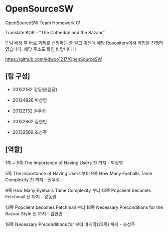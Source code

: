 # OpenSourceSW
OpenSourceSW Team Homework 01

Translate KOR - “The Cathedral and the Bazaar”

!! 팀 배정 후 바로 과제를 신청하는 줄 알고 이전에 해당 Repository에서 작업을 진행하였습니다. 해당 주소도 확인 바랍니다 !!

https://github.com/kdwoo1217/OpenSourceSW

## [팀 구성]
- 20132182 강동원(팀장)

- 20124826 박상영

- 20122132 권우성

- 20132862 김현빈

- 20132569 조성주

## [역할]

1쪽 ~ 5쪽 The Importance of Having Users 전 까지 - 박상영

5쪽 The Importance of Having Users 부터 9쪽 How Many Eyeballs Tame Complexity 전 까지 - 권우성

9쪽 How Many Eyeballs Tame Complexity 부터 13쪽 Popclient becomes Fetchmail 전 까지 - 강동원

13쪽 Popclient becomes Fetchmail 부터 18쪽 Necessary Preconditions for the Bazaar Style 전 까지 - 김현빈

18쪽 Necessary Preconditions for 부터 마지막(23쪽) 까지 - 조성주
